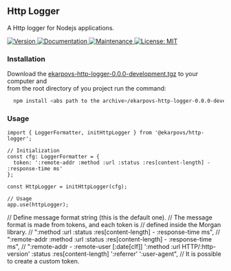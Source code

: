 ## Http Logger

A Http logger for Nodejs applications.

<p>
  <a href="https://www.npmjs.com/package/@ekarpovs/http-logger" target="_blank">
    <img alt="Version" src="https://img.shields.io/npm/v/@ekarpovs/http-logger.svg">
  </a>
  <a href="https://github.com/ekarpovs/http-logger#readme" target="_blank">
    <img alt="Documentation" src="https://img.shields.io/badge/documentation-yes-brightgreen.svg" />
  </a>
  <a href="https://github.com/ekarpovs/http-logger/graphs/commit-activity" target="_blank">
    <img alt="Maintenance" src="https://img.shields.io/badge/Maintained%3F-yes-green.svg" />
  </a>
  <a href="https://github.com/ekarpovs/http-logger/blob/master/LICENSE" target="_blank">
    <img alt="License: MIT" src="https://img.shields.io/badge/License-MIT-yellow.svg" />
  </a>
</p>

### Installation
Download the [ekarpovs-http-logger-0.0.0-development.tgz](https://github.com/ekarpovs/pakages-repo/http-logger) to your computer and  
from the root directory of you project run the command:
```bash
  npm install <abs path to the archive>/ekarpovs-http-logger-0.0.0-development.tgz 
```
### Usage
```
import { LoggerFormatter, initHttpLogger } from '@ekarpovs/http-logger';

// Initialization
const cfg: LoggerFormatter = {
  token: ':remote-addr :method :url :status :res[content-length] - :response-time ms'
};

const HttpLogger = initHttpLogger(cfg);

// Usage
app.use(httpLogger);
```

// Define message format string (this is the default one).
// The message format is made from tokens, and each token is
// defined inside the Morgan library.
// ":method :url :status :res[content-length] - :response-time ms",
// ":remote-addr :method :url :status :res[content-length] - :response-time ms",
// ":remote-addr - :remote-user [:date[clf]] ':method :url HTTP/:http-version' :status :res[content-length] ':referrer' ':user-agent",
// It is possible to create a custom token.
